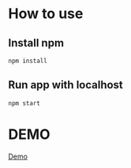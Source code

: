 # How to use

## Install npm

```
npm install
```

## Run app with localhost

```
npm start
```

# DEMO

[Demo](https://react-redux-countuptimer.herokuapp.com/)